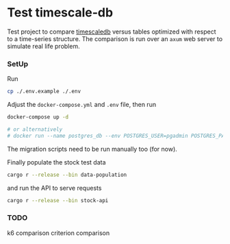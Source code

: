 # Test timescale-db

Test project to compare [timescaledb](todo-link) versus tables optimized with respect to a time-series structure.
The comparison is run over an `axum` web server to simulate real life problem.

### SetUp

Run

```bash 
cp ./.env.example ./.env
```

Adjust the `docker-compose.yml` and `.env` file, then run

```bash
docker-compose up -d

# or alternatively
# docker run --name postgres_db --env POSTGRES_USER=pgadmin POSTGRES_PASSWORD=pw --volume pg_data:/var/lib/postgresql/data -p 5432:5432 -d postgres

```

The migration scripts need to be run manually too (for now).

Finally populate the stock test data

```bash
cargo r --release --bin data-population
```

and run the API to serve requests

```bash
cargo r --release --bin stock-api
```

### TODO

k6 comparison
criterion comparison
